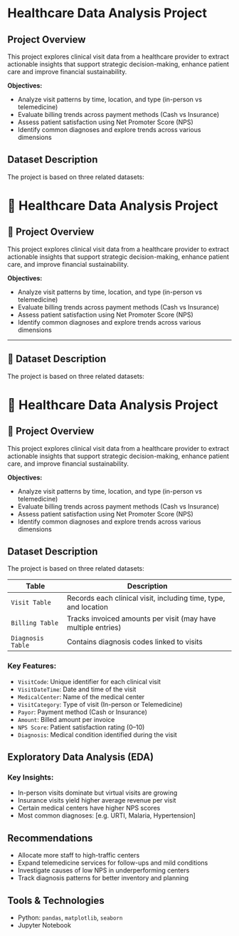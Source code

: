 # Healthcare Data Analysis Project

## Project Overview

This project explores clinical visit data from a healthcare provider to extract actionable insights that support strategic decision-making, enhance patient care and improve financial sustainability.

**Objectives:**
- Analyze visit patterns by time, location, and type (in-person vs telemedicine)
- Evaluate billing trends across payment methods (Cash vs Insurance)
- Assess patient satisfaction using Net Promoter Score (NPS)
- Identify common diagnoses and explore trends across various dimensions

## Dataset Description
The project is based on three related datasets:

# 🏥 Healthcare Data Analysis Project

## 📌 Project Overview

This project explores clinical visit data from a healthcare provider to extract actionable insights that support strategic decision-making, enhance patient care, and improve financial sustainability.

**Objectives:**
- Analyze visit patterns by time, location, and type (in-person vs telemedicine)
- Evaluate billing trends across payment methods (Cash vs Insurance)
- Assess patient satisfaction using Net Promoter Score (NPS)
- Identify common diagnoses and explore trends across various dimensions

---

## 🧾 Dataset Description

The project is based on three related datasets:

# 🏥 Healthcare Data Analysis Project

## 📌 Project Overview

This project explores clinical visit data from a healthcare provider to extract actionable insights that support strategic decision-making, enhance patient care, and improve financial sustainability.

**Objectives:**
- Analyze visit patterns by time, location, and type (in-person vs telemedicine)
- Evaluate billing trends across payment methods (Cash vs Insurance)
- Assess patient satisfaction using Net Promoter Score (NPS)
- Identify common diagnoses and explore trends across various dimensions

## Dataset Description

The project is based on three related datasets:

| Table            | Description                                                  |
|------------------|--------------------------------------------------------------|
| `Visit Table`    | Records each clinical visit, including time, type, and location |
| `Billing Table`  | Tracks invoiced amounts per visit (may have multiple entries) |
| `Diagnosis Table`| Contains diagnosis codes linked to visits                    |

### Key Features:
- `VisitCode`: Unique identifier for each clinical visit  
- `VisitDateTime`: Date and time of the visit  
- `MedicalCenter`: Name of the medical center  
- `VisitCategory`: Type of visit (In-person or Telemedicine)  
- `Payor`: Payment method (Cash or Insurance)  
- `Amount`: Billed amount per invoice  
- `NPS Score`: Patient satisfaction rating (0–10)  
- `Diagnosis`: Medical condition identified during the visit  


## Exploratory Data Analysis (EDA)

### Key Insights:
- In-person visits dominate but virtual visits are growing
- Insurance visits yield higher average revenue per visit
- Certain medical centers have higher NPS scores
- Most common diagnoses: [e.g. URTI, Malaria, Hypertension]

## Recommendations

- Allocate more staff to high-traffic centers
- Expand telemedicine services for follow-ups and mild conditions
- Investigate causes of low NPS in underperforming centers
- Track diagnosis patterns for better inventory and planning
              
## Tools & Technologies

- Python: `pandas`, `matplotlib`, `seaborn`
- Jupyter Notebook




